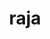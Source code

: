 ---
title: "raja"
layout: cache
categories: [package, develop-2023-05-21]
meta: {"versions": ["2022.10.4"], "compilers": ["gcc@=11.1.0", "gcc@=7.3.1", "gcc@=7.5.0", "oneapi@=2023.0.0"], "oss": ["amzn2", "ubuntu18.04", "ubuntu20.04"], "platforms": ["linux"], "targets": ["aarch64", "neoverse_n1", "ppc64le", "x86_64", "x86_64_v3"], "stacks": ["aws-isc", "aws-isc-aarch64", "data-vis-sdk", "e4s", "e4s-oneapi", "e4s-power", "gpu-tests", "radiuss", "radiuss-aws", "radiuss-aws-aarch64", "root"], "num_specs": 15, "num_specs_by_stack": {"root": 15, "aws-isc-aarch64": 2, "radiuss-aws-aarch64": 2, "radiuss-aws": 3, "radiuss": 1, "aws-isc": 1, "e4s-power": 2, "e4s-oneapi": 1, "data-vis-sdk": 1, "e4s": 3, "gpu-tests": 1}}
spec_details: [{"hash": "e75f6fyeg6xux6rjgyscv73aze5a2765", "compiler": "gcc@=7.3.1", "versions": ["2022.10.4"], "os": "amzn2", "platform": "linux", "target": "aarch64", "variants": ["build_system=cmake", "build_type=Release", "~cuda", "+examples", "+exercises", "generator=make", "~ipo", "+openmp", "~rocm", "+shared", "~tests"], "stacks": ["root", "aws-isc-aarch64", "radiuss-aws-aarch64"], "size": "-", "tarball": "https://binaries.spack.io/releases/develop-2023-05-21/build_cache/linux-amzn2-aarch64/gcc-7.3.1/raja-2022.10.4/linux-amzn2-aarch64-gcc-7.3.1-raja-2022.10.4-e75f6fyeg6xux6rjgyscv73aze5a2765.spack"}, {"hash": "yw5qlgxtzudl5ydxzyldyfthuf6xlzee", "compiler": "gcc@=7.3.1", "versions": ["2022.10.4"], "os": "amzn2", "platform": "linux", "target": "neoverse_n1", "variants": ["build_system=cmake", "build_type=Release", "~cuda", "+examples", "+exercises", "generator=make", "~ipo", "+openmp", "~rocm", "+shared", "~tests"], "stacks": ["root", "aws-isc-aarch64", "radiuss-aws-aarch64"], "size": "-", "tarball": "https://binaries.spack.io/releases/develop-2023-05-21/build_cache/linux-amzn2-neoverse_n1/gcc-7.3.1/raja-2022.10.4/linux-amzn2-neoverse_n1-gcc-7.3.1-raja-2022.10.4-yw5qlgxtzudl5ydxzyldyfthuf6xlzee.spack"}, {"hash": "d4ccmj7pkgqcneiuwnr6zqa3subvnwbb", "compiler": "gcc@=7.3.1", "versions": ["2022.10.4"], "os": "amzn2", "platform": "linux", "target": "x86_64_v3", "variants": ["build_system=cmake", "build_type=Release", "~cuda", "+examples", "+exercises", "generator=make", "~ipo", "+openmp", "~rocm", "+shared", "~tests"], "stacks": ["root", "radiuss-aws"], "size": "-", "tarball": "https://binaries.spack.io/releases/develop-2023-05-21/build_cache/linux-amzn2-x86_64_v3/gcc-7.3.1/raja-2022.10.4/linux-amzn2-x86_64_v3-gcc-7.3.1-raja-2022.10.4-d4ccmj7pkgqcneiuwnr6zqa3subvnwbb.spack"}, {"hash": "arrl24i6t5wrjr4allpbucvkhhebgdf2", "compiler": "gcc@=7.3.1", "versions": ["2022.10.4"], "os": "amzn2", "platform": "linux", "target": "x86_64_v3", "variants": ["build_system=cmake", "build_type=Release", "+cuda", "cuda_arch=70", "+examples", "+exercises", "generator=make", "~ipo", "~openmp", "~rocm", "+shared", "~tests"], "stacks": ["root", "radiuss-aws"], "size": "-", "tarball": "https://binaries.spack.io/releases/develop-2023-05-21/build_cache/linux-amzn2-x86_64_v3/gcc-7.3.1/raja-2022.10.4/linux-amzn2-x86_64_v3-gcc-7.3.1-raja-2022.10.4-arrl24i6t5wrjr4allpbucvkhhebgdf2.spack"}, {"hash": "gaxdxkncmdz6n7ctb73xuk7xenoh5ayj", "compiler": "gcc@=7.5.0", "versions": ["2022.10.4"], "os": "ubuntu18.04", "platform": "linux", "target": "x86_64_v3", "variants": ["build_system=cmake", "build_type=Release", "~cuda", "+examples", "+exercises", "generator=make", "~ipo", "+openmp", "~rocm", "+shared", "~tests"], "stacks": ["root", "radiuss"], "size": "-", "tarball": "https://binaries.spack.io/releases/develop-2023-05-21/build_cache/linux-ubuntu18.04-x86_64_v3/gcc-7.5.0/raja-2022.10.4/linux-ubuntu18.04-x86_64_v3-gcc-7.5.0-raja-2022.10.4-gaxdxkncmdz6n7ctb73xuk7xenoh5ayj.spack"}, {"hash": "77b3gypk2aizjdpjuq624leyktz5xw5u", "compiler": "gcc@=7.3.1", "versions": ["2022.10.4"], "os": "amzn2", "platform": "linux", "target": "x86_64_v3", "variants": ["build_system=cmake", "build_type=Release", "+cuda", "cuda_arch=70", "+examples", "+exercises", "generator=make", "~ipo", "+openmp", "~rocm", "+shared", "~tests"], "stacks": ["aws-isc", "root"], "size": "-", "tarball": "https://binaries.spack.io/releases/develop-2023-05-21/build_cache/linux-amzn2-x86_64_v3/gcc-7.3.1/raja-2022.10.4/linux-amzn2-x86_64_v3-gcc-7.3.1-raja-2022.10.4-77b3gypk2aizjdpjuq624leyktz5xw5u.spack"}, {"hash": "2mjfv6xuua776ifb6o4fbv75t3ks7nte", "compiler": "gcc@=7.3.1", "versions": ["2022.10.4"], "os": "amzn2", "platform": "linux", "target": "x86_64_v3", "variants": ["build_system=cmake", "build_type=Release", "+cuda", "cuda_arch=70", "+examples", "+exercises", "generator=make", "~ipo", "+openmp", "~rocm", "+shared", "~tests"], "stacks": ["root", "radiuss-aws"], "size": "-", "tarball": "https://binaries.spack.io/releases/develop-2023-05-21/build_cache/linux-amzn2-x86_64_v3/gcc-7.3.1/raja-2022.10.4/linux-amzn2-x86_64_v3-gcc-7.3.1-raja-2022.10.4-2mjfv6xuua776ifb6o4fbv75t3ks7nte.spack"}, {"hash": "l4xwjjsww5mruk5horxzt3jy7dk6jwfn", "compiler": "gcc@=11.1.0", "versions": ["2022.10.4"], "os": "ubuntu20.04", "platform": "linux", "target": "ppc64le", "variants": ["build_system=cmake", "build_type=Release", "~cuda", "+examples", "+exercises", "generator=make", "~ipo", "+openmp", "~rocm", "+shared", "~tests"], "stacks": ["e4s-power", "root"], "size": "-", "tarball": "https://binaries.spack.io/releases/develop-2023-05-21/build_cache/linux-ubuntu20.04-ppc64le/gcc-11.1.0/raja-2022.10.4/linux-ubuntu20.04-ppc64le-gcc-11.1.0-raja-2022.10.4-l4xwjjsww5mruk5horxzt3jy7dk6jwfn.spack"}, {"hash": "tbp3zqywvcbcteikpj6atg2siw7numgj", "compiler": "gcc@=11.1.0", "versions": ["2022.10.4"], "os": "ubuntu20.04", "platform": "linux", "target": "ppc64le", "variants": ["build_system=cmake", "build_type=Release", "+cuda", "cuda_arch=70", "+examples", "+exercises", "generator=make", "~ipo", "+openmp", "~rocm", "+shared", "~tests"], "stacks": ["e4s-power", "root"], "size": "-", "tarball": "https://binaries.spack.io/releases/develop-2023-05-21/build_cache/linux-ubuntu20.04-ppc64le/gcc-11.1.0/raja-2022.10.4/linux-ubuntu20.04-ppc64le-gcc-11.1.0-raja-2022.10.4-tbp3zqywvcbcteikpj6atg2siw7numgj.spack"}, {"hash": "xxp34uszsccdv2qmb5afqt56zmzy67cb", "compiler": "oneapi@=2023.0.0", "versions": ["2022.10.4"], "os": "ubuntu20.04", "platform": "linux", "target": "x86_64", "variants": ["build_system=cmake", "build_type=Release", "~cuda", "+examples", "+exercises", "generator=make", "~ipo", "+openmp", "~rocm", "+shared", "~tests"], "stacks": ["root", "e4s-oneapi"], "size": "-", "tarball": "https://binaries.spack.io/releases/develop-2023-05-21/build_cache/linux-ubuntu20.04-x86_64/oneapi-2023.0.0/raja-2022.10.4/linux-ubuntu20.04-x86_64-oneapi-2023.0.0-raja-2022.10.4-xxp34uszsccdv2qmb5afqt56zmzy67cb.spack"}, {"hash": "xqxzedlluwif3duk7sqinvtn2tgt64te", "compiler": "gcc@=11.1.0", "versions": ["2022.10.4"], "os": "ubuntu20.04", "platform": "linux", "target": "x86_64_v3", "variants": ["build_system=cmake", "build_type=Release", "~cuda", "+examples", "+exercises", "generator=make", "~ipo", "+openmp", "~rocm", "+shared", "~tests"], "stacks": ["data-vis-sdk", "root"], "size": "-", "tarball": "https://binaries.spack.io/releases/develop-2023-05-21/build_cache/linux-ubuntu20.04-x86_64_v3/gcc-11.1.0/raja-2022.10.4/linux-ubuntu20.04-x86_64_v3-gcc-11.1.0-raja-2022.10.4-xqxzedlluwif3duk7sqinvtn2tgt64te.spack"}, {"hash": "asqagyc3p4nohmvqwjftubifprgmptkw", "compiler": "gcc@=11.1.0", "versions": ["2022.10.4"], "os": "ubuntu20.04", "platform": "linux", "target": "x86_64_v3", "variants": ["build_system=cmake", "build_type=Release", "~cuda", "+examples", "+exercises", "generator=make", "~ipo", "+openmp", "~rocm", "+shared", "~tests"], "stacks": ["root", "e4s"], "size": "-", "tarball": "https://binaries.spack.io/releases/develop-2023-05-21/build_cache/linux-ubuntu20.04-x86_64_v3/gcc-11.1.0/raja-2022.10.4/linux-ubuntu20.04-x86_64_v3-gcc-11.1.0-raja-2022.10.4-asqagyc3p4nohmvqwjftubifprgmptkw.spack"}, {"hash": "5txe5mz2j6q56kmfpp2nhzsig2jcmtbb", "compiler": "gcc@=11.1.0", "versions": ["2022.10.4"], "os": "ubuntu20.04", "platform": "linux", "target": "x86_64_v3", "variants": ["build_system=cmake", "build_type=Release", "+cuda", "cuda_arch=80", "+examples", "+exercises", "generator=make", "~ipo", "+openmp", "~rocm", "+shared", "~tests"], "stacks": ["root", "e4s"], "size": "-", "tarball": "https://binaries.spack.io/releases/develop-2023-05-21/build_cache/linux-ubuntu20.04-x86_64_v3/gcc-11.1.0/raja-2022.10.4/linux-ubuntu20.04-x86_64_v3-gcc-11.1.0-raja-2022.10.4-5txe5mz2j6q56kmfpp2nhzsig2jcmtbb.spack"}, {"hash": "anfyr67chzw3rds3x5y27hsg7o57qiyp", "compiler": "gcc@=11.1.0", "versions": ["2022.10.4"], "os": "ubuntu20.04", "platform": "linux", "target": "x86_64_v3", "variants": ["amdgpu_target=gfx90a", "build_system=cmake", "build_type=Release", "~cuda", "+examples", "+exercises", "generator=make", "~ipo", "~openmp", "+rocm", "+shared", "~tests"], "stacks": ["root", "e4s"], "size": "-", "tarball": "https://binaries.spack.io/releases/develop-2023-05-21/build_cache/linux-ubuntu20.04-x86_64_v3/gcc-11.1.0/raja-2022.10.4/linux-ubuntu20.04-x86_64_v3-gcc-11.1.0-raja-2022.10.4-anfyr67chzw3rds3x5y27hsg7o57qiyp.spack"}, {"hash": "h6tkonpmgsei37kqzqdzcybgknz253ma", "compiler": "gcc@=11.1.0", "versions": ["2022.10.4"], "os": "ubuntu20.04", "platform": "linux", "target": "x86_64_v3", "variants": ["build_system=cmake", "build_type=Release", "+cuda", "cuda_arch=80", "+examples", "+exercises", "generator=make", "~ipo", "+openmp", "~rocm", "+shared", "~tests"], "stacks": ["gpu-tests", "root"], "size": "-", "tarball": "https://binaries.spack.io/releases/develop-2023-05-21/build_cache/linux-ubuntu20.04-x86_64_v3/gcc-11.1.0/raja-2022.10.4/linux-ubuntu20.04-x86_64_v3-gcc-11.1.0-raja-2022.10.4-h6tkonpmgsei37kqzqdzcybgknz253ma.spack"}]
---